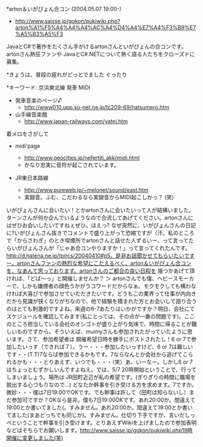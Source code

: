 *arton＆いがぴょん合コン (2004.05.07 19:00-)

* http://www.saisse.jp/gokon/pukiwiki.php?arton%A1%F5%A4%A4%A4%AC%A4%D4%A4%E7%A4%F3%B9%E7%A5%B3%A5%F3

JavaとC#で著作をたくさん手がけるartonさんといがぴょんの合コンです。artonさん熱狂ファンや JavaとC#.NETについて熱く語る人たちをクローズドに募集。

*きょうは、普段の疲れがどっとでました
ぐったり

*キーワード: 京浜東北線 発車 MIDI

* 発車音楽のページ♪
  * http://www010.upp.so-net.ne.jp/tc209-69/hatsumero.htm
* 山手線音楽館
  * http://www.japan-railways.com/yatej.htm

着メロをさがして


* midi'page 
  * http://www.geocities.jp/nefertiti_akk/midi.html
  * かなり忠実に音符が起こされています。



* JR東日本路線
  * http://www.pureweb.jp/~melonet/sound/east.htm
  * 実録音。ふむ、こだわるなら実録音からMIDI起こしかっ？ (笑)



いがぴょんさんに会いたい！とかartonさんに会いたいって人が結構いました。ターンさんが何か企んでいるようなので合流してあげてください。artonさんにはぜひお会いしたいですねぇぜひ。ほえっ? なぜ突然に、いがぴょんさんの日記に?いがぴょんさん抜きでコメントで盛り上がって恐縮ですが（汗。私のところで「からさわぎ」のとき喫煙所でartonさんと話せた人ずるいー、って言ってたらいがぴょんさんが「じゃあ合コンやりますか！」って言ってくれたんです。http://d.hatena.ne.jp/tpircs/20040410#p5。是非お話聞かせてもらいたいですー。artonさんファンの熱烈な希望にこたえるべく、arton＆いがぴょん合コンを、なあんて思っております。artonさんのご都合の良い日程を 幾つかあげて頂ければ、「どば～っ」と開催しませんか？ ＞ artonさんでも僕、ヘビースモーカーで、しかも嫌煙者の顔色うかがうコワードだからなぁ。モクモクしても構わなければ大喜びで参加させていただきたいです。どうもこの業界って仕事が内向きだから見識が狭くなりがちなので、他で経験を積まれた方とお会いして語り合うのはとても刺激的ですよね。来週の6-7あたりはいかがですか？明日、会社にてスケジュールを確認してみます(私にとっては、その点が一番の問題です)。ここのところ担当している会社のオシゴトが盛り上がり気味で、時間に帰ることが難しいものですから。そういえば、muimyさんも参加されたがっていたように思います。さて、参加希望者は 開催希望日時を勝手にポストされたし！6 or 7で参加したいっす（できれば７）。うー・・・参加したいっすけど、6 or 7は難しいです・・(T.T)7ならば参加できるかもです。7ならなんとか会社から逃げてこられるかも・・・とりあえず、いつでも・・・（笑）あ、いーなー。しかし6 or 7はちょっとむずかしいんですよねえ。では、5/7 20時開始ということで、行ってしまいましょう。場所は JR田町近辺が私の希望です。(ぎりぎりの時間に職場を脱出する心づもりなので…) どなたか幹事を引き受ける方を求めます。7ですか。微妙・・・僕は7日19:00でOKです。でも幹事は許して（田町は知らないし）まだ参加可ですか？OKなら是非。僕も7日19:00OKです。あれ20:00か。間違えて19:00とか書いてました(。すみません。あれ20:00か。間違えて19:00とか書いてました(まあどっちでも同じか)。すみません。仕切り下手ですが、言いだしっぺということで幹事を引き受けます。とりあえずWikiを上げましたので参加表明などはそちらでお願いします。http://www.saisse.jp/gokon/pukiwiki.php19時開催に変更しました(笑)
